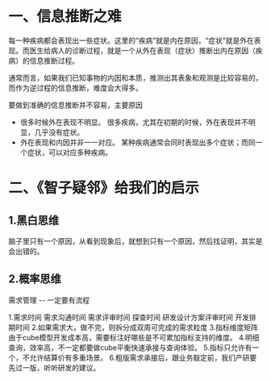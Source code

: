 
# 一、信息推断之难
每一种疾病都会表现出一些症状。这里的“疾病”就是内在原因，“症状”就是外在表现。而医生给病人的诊断过程，就是一个从外在表现（症状）推断出内在原因（疾病）的信息推断过程。


通常而言，如果我们已知事物的内因和本质，推测出其表象和观测是比较容易的，而作为逆过程的信息推断，难度会大得多。

要做到准确的信息推断并不容易，主要原因
* 很多时候外在表现不明显。
很多疾病，尤其在初期的时候，外在表现并不明显，几乎没有症状。
* 外在表现和内因并非一一对应。
某种疾病通常会同时表现出多个症状；而同一个症状，可以对应多种疾病。

# 二、《智子疑邻》给我们的启示
## 1.黑白思维
脑子里只有一个原因，从看到现象后，就想到只有一个原因，然后找证明，其实是会出错的。
## 2.概率思维




需求管理 -- 一定要有流程


1.需求时间
需求沟通时间
需求评审时间
探查时间
研发设计方案评审时间
开发排期时间
2.如果需求大，做不完，则拆分成双周可完成的需求粒度
3.指标维度矩阵由于cube模型开发成本高，需要标注好哪些是不可累加指标支持的维度。
4.明细查询，效率高，不一定都要做cube平衡快速承接与查询体验。
5.指标只允许有一个，不允许结算价有多重场景。
6.粗版需求承接后，跟业务敲定前，我们产研要先过一版，听听研发的建议。
